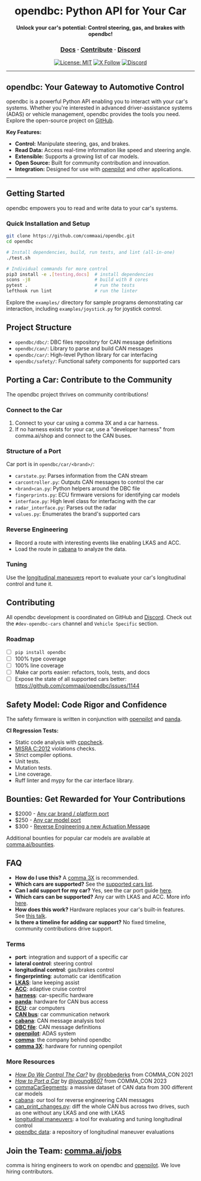 <div align="center" style="text-align: center;">
  <h1>opendbc: Python API for Your Car</h1>
  <p><b>Unlock your car's potential: Control steering, gas, and brakes with opendbc!</b></p>

  <h3>
    <a href="https://docs.comma.ai">Docs</a>
    <span> · </span>
    <a href="https://github.com/commaai/openpilot/blob/master/docs/CONTRIBUTING.md">Contribute</a>
    <span> · </span>
    <a href="https://discord.comma.ai">Discord</a>
  </h3>

  [![License: MIT](https://img.shields.io/badge/License-MIT-yellow.svg)](LICENSE)
  [![X Follow](https://img.shields.io/twitter/follow/comma_ai)](https://x.com/comma_ai)
  [![Discord](https://img.shields.io/discord/469524606043160576)](https://discord.comma.ai)
</div>

---

##  opendbc: Your Gateway to Automotive Control

opendbc is a powerful Python API enabling you to interact with your car's systems.  Whether you're interested in advanced driver-assistance systems (ADAS) or vehicle management, opendbc provides the tools you need.  Explore the open-source project on [GitHub](https://github.com/commaai/opendbc).

**Key Features:**

*   **Control:** Manipulate steering, gas, and brakes.
*   **Read Data:** Access real-time information like speed and steering angle.
*   **Extensible:** Supports a growing list of car models.
*   **Open Source:** Built for community contribution and innovation.
*   **Integration:** Designed for use with [openpilot](https://github.com/commaai/openpilot) and other applications.

---

## Getting Started

opendbc empowers you to read and write data to your car's systems.

### Quick Installation and Setup

```bash
git clone https://github.com/commaai/opendbc.git
cd opendbc

# Install dependencies, build, run tests, and lint (all-in-one)
./test.sh

# Individual commands for more control
pip3 install -e .[testing,docs]  # install dependencies
scons -j8                        # build with 8 cores
pytest .                         # run the tests
lefthook run lint                # run the linter
```

Explore the `examples/` directory for sample programs demonstrating car interaction, including `examples/joystick.py` for joystick control.

## Project Structure

*   `opendbc/dbc/`:  DBC files repository for CAN message definitions
*   `opendbc/can/`:  Library to parse and build CAN messages
*   `opendbc/car/`:  High-level Python library for car interfacing
*   `opendbc/safety/`: Functional safety components for supported cars

## Porting a Car:  Contribute to the Community

The opendbc project thrives on community contributions!

### Connect to the Car

1.  Connect to your car using a comma 3X and a car harness.
2.  If no harness exists for your car, use a "developer harness" from comma.ai/shop and connect to the CAN buses.

### Structure of a Port

Car port is in `opendbc/car/<brand>/`:
*   `carstate.py`: Parses information from the CAN stream
*   `carcontroller.py`: Outputs CAN messages to control the car
*   `<brand>can.py`: Python helpers around the DBC file
*   `fingerprints.py`: ECU firmware versions for identifying car models
*   `interface.py`: High level class for interfacing with the car
*   `radar_interface.py`: Parses out the radar
*   `values.py`: Enumerates the brand's supported cars

### Reverse Engineering

*   Record a route with interesting events like enabling LKAS and ACC.
*   Load the route in [cabana](https://github.com/commaai/openpilot/tree/master/tools/cabana) to analyze the data.

### Tuning

Use the [longitudinal maneuvers](https://github.com/commaai/openpilot/tree/master/tools/longitudinal_maneuvers) report to evaluate your car's longitudinal control and tune it.

## Contributing

All opendbc development is coordinated on GitHub and [Discord](https://discord.comma.ai). Check out the `#dev-opendbc-cars` channel and `Vehicle Specific` section.

### Roadmap

*   [ ] `pip install opendbc`
*   [ ] 100% type coverage
*   [ ] 100% line coverage
*   [ ] Make car ports easier: refactors, tools, tests, and docs
*   [ ] Expose the state of all supported cars better: https://github.com/commaai/opendbc/issues/1144

## Safety Model: Code Rigor and Confidence

The safety firmware is written in conjunction with [openpilot](https://github.com/commaai/openpilot) and [panda](https://github.com/commaai/panda).

**CI Regression Tests:**

*   Static code analysis with [cppcheck](https://github.com/danmar/cppcheck/).
*   [MISRA C:2012](https://misra.org.uk/) violations checks.
*   Strict compiler options.
*   Unit tests.
*   Mutation tests.
*   Line coverage.
*   Ruff linter and mypy for the car interface library.

## Bounties: Get Rewarded for Your Contributions

*   $2000 - [Any car brand / platform port](https://github.com/orgs/commaai/projects/26/views/1?pane=issue&itemId=47913774)
*   $250 - [Any car model port](https://github.com/orgs/commaai/projects/26/views/1?pane=issue&itemId=47913790)
*   $300 - [Reverse Engineering a new Actuation Message](https://github.com/orgs/commaai/projects/26/views/1?pane=issue&itemId=73445563)

Additional bounties for popular car models are available at [comma.ai/bounties](comma.ai/bounties).

## FAQ

*   **How do I use this?** A [comma 3X](https://comma.ai/shop/comma-3x) is recommended.
*   **Which cars are supported?** See the [supported cars list](docs/CARS.md).
*   **Can I add support for my car?** Yes, see the car port guide [here](https://github.com/commaai/opendbc/blob/docs/README.md#how-to-port-a-car).
*   **Which cars can be supported?** Any car with LKAS and ACC.  More info [here](https://github.com/commaai/openpilot/blob/master/docs/CARS.md#dont-see-your-car-here).
*   **How does this work?** Hardware replaces your car's built-in features. See [this talk](https://www.youtube.com/watch?v=FL8CxUSfipM).
*   **Is there a timeline for adding car support?** No fixed timeline, community contributions drive support.

### Terms

*   **port**: integration and support of a specific car
*   **lateral control**: steering control
*   **longitudinal control**: gas/brakes control
*   **fingerprinting**: automatic car identification
*   **[LKAS](https://en.wikipedia.org/wiki/Lane_departure_warning_system)**: lane keeping assist
*   **[ACC](https://en.wikipedia.org/wiki/Adaptive_cruise_control)**: adaptive cruise control
*   **[harness](https://comma.ai/shop/car-harness)**: car-specific hardware
*   **[panda](https://github.com/commaai/panda)**: hardware for CAN bus access
*   **[ECU](https://en.wikipedia.org/wiki/Electronic_control_unit)**: car computers
*   **[CAN bus](https://en.wikipedia.org/wiki/CAN_bus)**: car communication network
*   **[cabana](https://github.com/commaai/openpilot/tree/master/tools/cabana#readme)**: CAN message analysis tool
*   **[DBC file](https://en.wikipedia.org/wiki/CAN_bus#DBC)**: CAN message definitions
*   **[openpilot](https://github.com/commaai/openpilot)**: ADAS system
*   **[comma](https://github.com/commaai)**: the company behind opendbc
*   **[comma 3X](https://comma.ai/shop/comma-3x)**: hardware for running openpilot

### More Resources

*   [*How Do We Control The Car?*](https://www.youtube.com/watch?v=nNU6ipme878&pp=ygUoY29tbWEgY29uIDIwMjEgaG93IGRvIHdlIGNvbnRyb2wgdGhlIGNhcg%3D%3D) by [@robbederks](https://github.com/robbederks) from COMMA_CON 2021
*   [*How to Port a Car*](https://www.youtube.com/watch?v=XxPS5TpTUnI&t=142s&pp=ygUPamFzb24gY29tbWEgY29u) by [@jyoung8607](https://github.com/jyoung8607) from COMMA_CON 2023
*   [commaCarSegments](https://huggingface.co/datasets/commaai/commaCarSegments): a massive dataset of CAN data from 300 different car models
*   [cabana](https://github.com/commaai/openpilot/tree/master/tools/cabana#readme): our tool for reverse engineering CAN messages
*   [can_print_changes.py](https://github.com/commaai/openpilot/blob/master/selfdrive/debug/can_print_changes.py): diff the whole CAN bus across two drives, such as one without any LKAS and one with LKAS
*   [longitudinal maneuvers](https://github.com/commaai/openpilot/tree/master/tools/longitudinal_maneuvers): a tool for evaluating and tuning longitudinal control
*   [opendbc data](https://commaai.github.io/opendbc-data/): a repository of longitudinal maneuver evaluations

## Join the Team:  [comma.ai/jobs](https://comma.ai/jobs)

comma is hiring engineers to work on opendbc and [openpilot](https://github.com/commaai/openpilot). We love hiring contributors.
